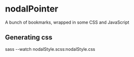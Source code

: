 # nodalPointer

A bunch of bookmarks, wrapped in some CSS and JavaScript

## Generating css
sass --watch nodalStyle.scss:nodalStyle.css
